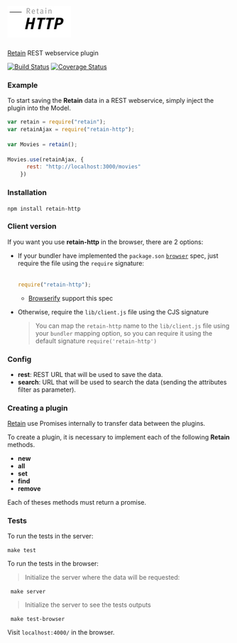 ![retain-http](assets/logo.jpg)
===========

[Retain](https://github.com/retain/retain) REST webservice plugin

[![Build Status](https://travis-ci.org/retain/retain-http.png?branch=master)](https://travis-ci.org/retain/retain-http) [![Coverage Status](http://coveralls.io/repos/retain/retain-http/badge.png)](https://coveralls.io/r/retain/retain-http)

### Example

To start saving the __Retain__ data in a REST webservice, simply inject the plugin into the Model.

``` javascript
var retain = require("retain");
var retainAjax = require("retain-http");

var Movies = retain();

Movies.use(retainAjax, {
      rest: "http://localhost:3000/movies"
    })
```

### Installation

`npm install retain-http`

### Client version

If you want you use __retain-http__ in the browser, there are 2 options:

* If your bundler have implemented the `package.son` [`browser`](https://gist.github.com/defunctzombie/4339901) spec, just require the file using the `require` signature:
  ``` javascript

  require("retain-http");
  ```
  * [Browserify](https://github.com/substack/node-browserify#browser-field) support this spec
* Otherwise, require the `lib/client.js` file using the CJS signature

  > You can map the `retain-http` name to the `lib/client.js` file using your `bundler` mapping option, so you can require it using the default signature `require('retain-http')`

### Config

* __rest__: REST URL that will be used to save the data.
* __search__: URL that will be used to search the data (sending the attributes filter as parameter).

### Creating a plugin

[Retain](https://github.com/giuliandrimba/retain) use Promises internally to transfer data between the plugins.

To create a plugin, it is necessary to implement each of the following __Retain__ methods.

* __new__
* __all__
* __set__
* __find__
* __remove__

Each of theses methods must return a promise.

### Tests

To run the tests in the server:

`make test`

To run the tests in the browser:

> Initialize the server where the data will be requested:

` make server`

> Initialize the server to see the tests outputs

` make test-browser`

Visit `localhost:4000/` in the browser.
